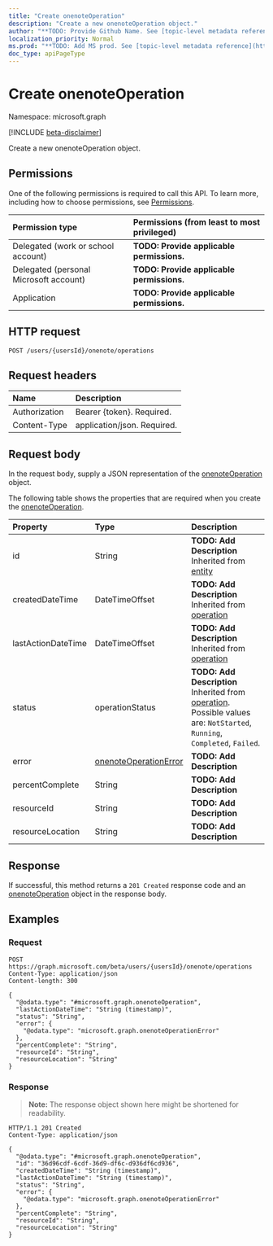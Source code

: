 ```yaml
---
title: "Create onenoteOperation"
description: "Create a new onenoteOperation object."
author: "**TODO: Provide Github Name. See [topic-level metadata reference](https://msgo.azurewebsites.net/add/document/guidelines/metadata.html#topic-level-metadata)**"
localization_priority: Normal
ms.prod: "**TODO: Add MS prod. See [topic-level metadata reference](https://msgo.azurewebsites.net/add/document/guidelines/metadata.html#topic-level-metadata)**"
doc_type: apiPageType
---
```


# Create onenoteOperation
Namespace: microsoft.graph

[!INCLUDE [beta-disclaimer](../../includes/beta-disclaimer.md)]

Create a new onenoteOperation object.

## Permissions
One of the following permissions is required to call this API. To learn more, including how to choose permissions, see [Permissions](/graph/permissions-reference).

|Permission type|Permissions (from least to most privileged)|
|:---|:---|
|Delegated (work or school account)|**TODO: Provide applicable permissions.**|
|Delegated (personal Microsoft account)|**TODO: Provide applicable permissions.**|
|Application|**TODO: Provide applicable permissions.**|

## HTTP request

<!-- {
  "blockType": "ignored"
}
-->
``` http
POST /users/{usersId}/onenote/operations
```

## Request headers
|Name|Description|
|:---|:---|
|Authorization|Bearer {token}. Required.|
|Content-Type|application/json. Required.|

## Request body
In the request body, supply a JSON representation of the [onenoteOperation](../resources/onenoteoperation.md) object.

The following table shows the properties that are required when you create the [onenoteOperation](../resources/onenoteoperation.md).

|Property|Type|Description|
|:---|:---|:---|
|id|String|**TODO: Add Description** Inherited from [entity](../resources/entity.md)|
|createdDateTime|DateTimeOffset|**TODO: Add Description** Inherited from [operation](../resources/operation.md)|
|lastActionDateTime|DateTimeOffset|**TODO: Add Description** Inherited from [operation](../resources/operation.md)|
|status|operationStatus|**TODO: Add Description** Inherited from [operation](../resources/operation.md). Possible values are: `NotStarted`, `Running`, `Completed`, `Failed`.|
|error|[onenoteOperationError](../resources/onenoteoperationerror.md)|**TODO: Add Description**|
|percentComplete|String|**TODO: Add Description**|
|resourceId|String|**TODO: Add Description**|
|resourceLocation|String|**TODO: Add Description**|



## Response

If successful, this method returns a `201 Created` response code and an [onenoteOperation](../resources/onenoteoperation.md) object in the response body.

## Examples

### Request
<!-- {
  "blockType": "request",
  "name": "create_onenoteoperation_from_"
}
-->
``` http
POST https://graph.microsoft.com/beta/users/{usersId}/onenote/operations
Content-Type: application/json
Content-length: 300

{
  "@odata.type": "#microsoft.graph.onenoteOperation",
  "lastActionDateTime": "String (timestamp)",
  "status": "String",
  "error": {
    "@odata.type": "microsoft.graph.onenoteOperationError"
  },
  "percentComplete": "String",
  "resourceId": "String",
  "resourceLocation": "String"
}
```


### Response
>**Note:** The response object shown here might be shortened for readability.
<!-- {
  "blockType": "response",
  "truncated": true,
  "@odata.type": "microsoft.graph.onenoteOperation"
}
-->
``` http
HTTP/1.1 201 Created
Content-Type: application/json

{
  "@odata.type": "#microsoft.graph.onenoteOperation",
  "id": "36d96cdf-6cdf-36d9-df6c-d936df6cd936",
  "createdDateTime": "String (timestamp)",
  "lastActionDateTime": "String (timestamp)",
  "status": "String",
  "error": {
    "@odata.type": "microsoft.graph.onenoteOperationError"
  },
  "percentComplete": "String",
  "resourceId": "String",
  "resourceLocation": "String"
}
```

